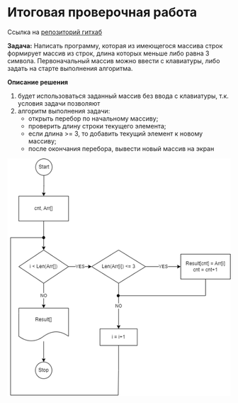 # Итоговая проверочная работа
Ссылка на [репозиторий гитхаб](https://github.com/s3rgs3m/Itog1)

**Задача:** Написать программу, которая из имеющегося массива строк формирует массив из строк, длина которых меньше либо равна 3 символа. Первоначальный массив можно ввести с клавиатуры, либо задать на старте выполнения алгоритма.

**Описание решения**

1. будет использоваться заданный массив без ввода с клавиатуры, т.к. условия задачи позволяют
2. алгоритм выполнения задачи:
    * открыть перебор по начальному массиву;
    * проверить длину строки текущего элемента;
    * если длина >= 3, то добавить текущий элемент к новому массиву;
    * после окончания перебора, вывести новый массив на экран

![Блок-схема алгоритма](bs.png)